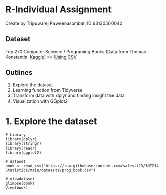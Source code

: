 # R-Individual Assignment
Create by Tripuwarej Paweenasombat, ID:63130500040

## Dataset
Top 270 Computer Science / Programing Books (Data from Thomas Konstantin, [Kaggle](https://www.kaggle.com/thomaskonstantin/top-270-rated-computer-science-programing-books)) >> [Using CSV](https://raw.githubusercontent.com/safesit23/INT214-Statistics/main/datasets/prog_book.csv)

## Outlines
1. Explore the dataset
2. Learning function from Tidyverse
3. Transform data with dplyr and finding insight the data
4. Visualization with GGplot2


# 1. Explore the dataset
```
# Library
library(dplyr)
library(stringr)
library(readr)
library(ggplot2)

# dataset
book <- read_csv("https://raw.githubusercontent.com/safesit23/INT214-Statistics/main/datasets/prog_book.csv")

# viewdataset
glimpse(book)
View(book)
```
